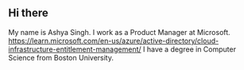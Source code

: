 ## Hi there
My name is Ashya Singh. I work as a Product Manager at Microsoft. https://learn.microsoft.com/en-us/azure/active-directory/cloud-infrastructure-entitlement-management/
I have a degree in Computer Science from Boston University.
